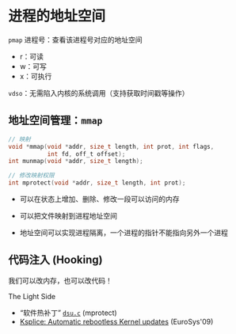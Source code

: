 # 进程的地址空间

`pmap` 进程号：查看该进程号对应的地址空间

- r：可读
- w：可写
- x：可执行

`vdso`：无需陷入内核的系统调用（支持获取时间戳等操作）

## 地址空间管理：`mmap`

```c
// 映射
void *mmap(void *addr, size_t length, int prot, int flags,
           int fd, off_t offset);
int munmap(void *addr, size_t length);

// 修改映射权限
int mprotect(void *addr, size_t length, int prot);
```



- 可以在状态上增加、删除、修改一段可以访问的内存
- 可以把文件映射到进程地址空间

- 地址空间可以实现进程隔离，一个进程的指针不能指向另外一个进程

## 代码注入 (Hooking)

我们可以改内存，也可以改代码！

The Light Side

- “软件热补丁” [`dsu.c`](http://jyywiki.cn/pages/OS/2022/demos/dsu.c) (mprotect)
- [Ksplice: Automatic rebootless Kernel updates](https://dl.acm.org/doi/10.1145/1519065.1519085) (EuroSys'09)
